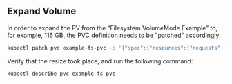## Expand Volume

In order to expand the PV from the “Filesystem VolumeMode Example” to, for example, 116 GB, the PVC definition needs to be "patched" accordingly:

```bash
kubectl patch pvc example-fs-pvc -p '{"spec":{"resources":{"requests":{"storage": "116Gi" }}}}'
```

Verify that the resize took place, and run the following command:

```bash
kubectl describe pvc example-fs-pvc
```
